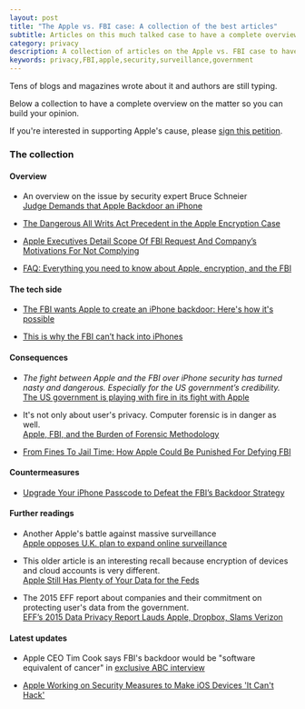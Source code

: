 ```yaml
---
layout: post
title: "The Apple vs. FBI case: A collection of the best articles"
subtitle: Articles on this much talked case to have a complete overview.
category: privacy
description: A collection of articles on the Apple vs. FBI case to have a complete overview.
keywords: privacy,FBI,apple,security,surveillance,government
---
```


Tens of blogs and magazines wrote about it and authors are still typing.

Below a collection to have a complete overview on the matter so you can build your opinion.

If you're interested in supporting Apple's cause, please [sign this petition](https://petitions.whitehouse.gov/petition/apple-privacy-petition).

### The collection

#### Overview

- An overview on the issue by security expert Bruce Schneier<br>
[Judge Demands that Apple Backdoor an iPhone](https://www.schneier.com/blog/archives/2016/02/judge_demands_t.html)

- [The Dangerous All Writs Act Precedent in the Apple Encryption Case](http://www.newyorker.com/news/amy-davidson/a-dangerous-all-writ-precedent-in-the-apple-case)

- [Apple Executives Detail Scope Of FBI Request And Company’s Motivations For Not Complying](http://social.techcrunch.com/2016/02/19/apple-executives-say-new-iphones-also-vulnerable-to-back-door-requested-by-fbi/)

- [FAQ: Everything you need to know about Apple, encryption, and the FBI](http://www.imore.com/faq-everything-you-need-know-about-apple-encryption-and-fbi)

#### The tech side

- [The FBI wants Apple to create an iPhone backdoor: Here's how it's possible](http://mashable.com/2016/02/17/how-apple-could-hack-iphone/)

- [This is why the FBI can’t hack into iPhones](http://qz.com/618348/this-is-why-the-fbi-cant-hack-into-iphones/)

#### Consequences

- *The fight between Apple and the FBI over iPhone security has turned nasty and dangerous. Especially for the US government’s credibility.*<br>
[The US government is playing with fire in its fight with Apple](http://qz.com/621608/us-fbi-apple-iphone-privacy-fight/)

- It's not only about user's privacy. Computer forensic is in danger as well.<br>
[Apple, FBI, and the Burden of Forensic Methodology](http://www.zdziarski.com/blog/?p=5645)

- [From Fines To Jail Time: How Apple Could Be Punished For Defying FBI](http://www.fastcompany.com/3057045/how-apple-could-be-punished-for-defying-fbi-encryption-order?partner=medium)

#### Countermeasures

- [Upgrade Your iPhone Passcode to Defeat the FBI’s Backdoor Strategy](https://theintercept.com/2016/02/18/passcodes-that-can-defeat-fbi-ios-backdoor/)

#### Further readings

- Another Apple's battle against massive surveillance<br>
[Apple opposes U.K. plan to expand online surveillance](http://venturebeat.com/2015/12/22/apple-opposes-u-k-plan-to-expand-online-surveillance/)

- This older article is an interesting recall because encryption of devices and cloud accounts is very different.<br>
[Apple Still Has Plenty of Your Data for the Feds](https://theintercept.com/2014/09/22/apple-data/)

- The 2015 EFF report about companies and their commitment on protecting user's data from the government.<br>
[EFF’s 2015 Data Privacy Report Lauds Apple, Dropbox, Slams Verizon](http://social.techcrunch.com/2015/06/18/eff-2015-data-report/)

#### Latest updates

- Apple CEO Tim Cook says FBI's backdoor would be "software equivalent of cancer" in [exclusive ABC interview](http://abcnews.go.com/Technology/exclusive-tim-cook-budging-apple-privacy-decision-safety/story?id=37169738)

- [Apple Working on Security Measures to Make iOS Devices 'It Can't Hack'](http://www.macrumors.com/2016/02/24/apple-working-on-security-measures-to-make-ios-devices-it-cant-hack/)
